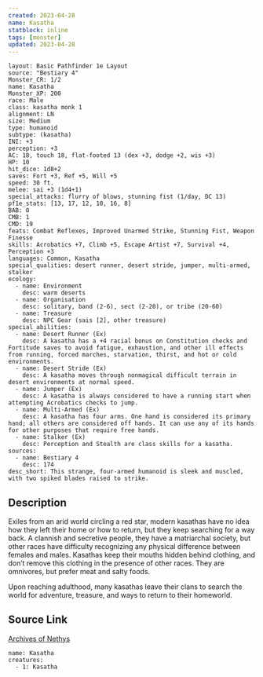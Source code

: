 ```yaml
---
created: 2023-04-28
name: Kasatha
statblock: inline
tags: [monster]
updated: 2023-04-28
---
```

```statblock
layout: Basic Pathfinder 1e Layout
source: "Bestiary 4"
Monster_CR: 1/2
name: Kasatha
Monster_XP: 200
race: Male
class: kasatha monk 1
alignment: LN
size: Medium
type: humanoid
subtype: (kasatha)
INI: +3
perception: +3
AC: 18, touch 18, flat-footed 13 (dex +3, dodge +2, wis +3)
HP: 10
hit_dice: 1d8+2
saves: Fort +3, Ref +5, Will +5
speed: 30 ft.
melee: sai +3 (1d4+1)
special_attacks: flurry of blows, stunning fist (1/day, DC 13)
pf1e_stats: [13, 17, 12, 10, 16, 8]
BAB: 0
CMB: 1
CMD: 19
feats: Combat Reflexes, Improved Unarmed Strike, Stunning Fist, Weapon Finesse
skills: Acrobatics +7, Climb +5, Escape Artist +7, Survival +4, Perception +3
languages: Common, Kasatha
special_qualities: desert runner, desert stride, jumper, multi-armed, stalker
ecology:
  - name: Environment
    desc: warm deserts
  - name: Organisation
    desc: solitary, band (2-6), sect (2-20), or tribe (20-60)
  - name: Treasure
    desc: NPC Gear (sais [2], other treasure)
special_abilities:
  - name: Desert Runner (Ex)
    desc: A kasatha has a +4 racial bonus on Constitution checks and Fortitude saves to avoid fatigue, exhaustion, and other ill effects from running, forced marches, starvation, thirst, and hot or cold environments.
  - name: Desert Stride (Ex)
    desc: A kasatha moves through nonmagical difficult terrain in desert environments at normal speed.
  - name: Jumper (Ex)
    desc: A kasatha is always considered to have a running start when attempting Acrobatics checks to jump.
  - name: Multi-Armed (Ex)
    desc: A kasatha has four arms. One hand is considered its primary hand; all others are considered off hands. It can use any of its hands for other purposes that require free hands.
  - name: Stalker (Ex)
    desc: Perception and Stealth are class skills for a kasatha.
sources:
  - name: Bestiary 4
    desc: 174
desc_short: This strange, four-armed humanoid is sleek and muscled, with two spiked blades raised to strike.
```
## Description
Exiles from an arid world circling a red star, modern kasathas have no idea how they left their home or how to return, but they keep searching for a way back. A clannish and secretive people, they have a matriarchal society, but other races have difficulty recognizing any physical difference between females and males. Kasathas keep their mouths hidden behind clothing, and don’t remove this clothing in the presence of other races. They are omnivores, but prefer meat and salty foods.

Upon reaching adulthood, many kasathas leave their clans to search the world for adventure, treasure, and ways to return to their homeworld.
## Source Link
[Archives of Nethys](https://aonprd.com/MonsterDisplay.aspx?ItemName=Kasatha)
```encounter-table
name: Kasatha
creatures:
  - 1: Kasatha
```
